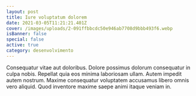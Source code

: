 ```yaml
---
layout: post
title: Iure voluptatum dolorem
date: 2021-03-05T11:21:21.401Z
cover: /images/uploads/2-091ffbbcdc50e946ab7708d9bbb493f6.webp
isBanner: false
special: false
active: true
category: desenvolvimento
---
```


Consequatur vitae aut doloribus. Dolore possimus dolorum consequatur in culpa nobis. Repellat quia eos minima laboriosam ullam. Autem impedit autem nostrum. Maxime consequatur voluptatem accusamus libero omnis vero aliquid. Quod inventore maxime saepe animi itaque veniam in.
